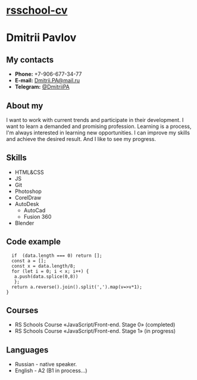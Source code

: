 # [rsschool-cv](https://dmitriipa.github.io/rsschool-cv/)

# Dmitrii Pavlov

## My contacts

* **Phone:** +7-906-677-34-77
* **E-mail:** [Dmitrii.PA@mail.ru](Dmitrii.PA@mail.ru)
* **Telegram:** [@DmitriiPA](https://t.me/DmitriiPA)

## About my

I want to work with current trends and participate in their development. I want to learn a demanded and promising profession. Learning is a process, I'm always interested in learning new opportunities. I can improve my skills and achieve the desired result. And I like to see my progress.

## Skills

* HTML&CSS
* JS
* Git
* Photoshop
* CorelDraw
* AutoDesk 
    + AutoCad
    + Fusion 360
* Blender

## Code example

```const dataReverse = function(data) {
  if  (data.length === 0) return [];
  const a = [];
  const x = data.length/8;
  for (let i = 0; i < x; i++) {
   a.push(data.splice(0,8))
   };
  return a.reverse().join().split(',').map(v=>v*1);
}
```

## Courses

* RS Schools Course «JavaScript/Front-end. Stage 0» (completed)
* RS Schools Course «JavaScript/Front-end. Stage 1» (in progress)

## Languages

* Russian - native speaker.
* English - A2 (B1 in process…)